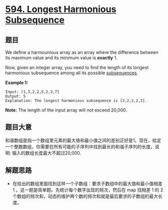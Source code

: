 # [594. Longest Harmonious Subsequence](https://leetcode.com/problems/longest-harmonious-subsequence/)


## 题目

We define a harmounious array as an array where the difference between its maximum value and its minimum value is **exactly** 1.

Now, given an integer array, you need to find the length of its longest harmonious subsequence among all its possible [subsequences](https://en.wikipedia.org/wiki/Subsequence).

**Example 1:**

    Input: [1,3,2,2,5,2,3,7]
    Output: 5
    Explanation: The longest harmonious subsequence is [3,2,2,2,3].

**Note:** The length of the input array will not exceed 20,000.


## 题目大意

和谐数组是指一个数组里元素的最大值和最小值之间的差别正好是1。现在，给定一个整数数组，你需要在所有可能的子序列中找到最长的和谐子序列的长度。说明: 输入的数组长度最大不超过20,000.

## 解题思路

- 在给出的数组里面找到这样一个子数组：要求子数组中的最大值和最小值相差 1 。这一题是简单题。先统计每个数字出现的频次，然后在 map 找相差 1 的 2 个数组的频次和，动态的维护两个数的频次和就是最后要求的子数组的最大长度。
